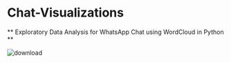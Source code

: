 # Chat-Visualizations
** Exploratory Data Analysis for WhatsApp Chat using WordCloud in Python **

![download](https://user-images.githubusercontent.com/38010894/109439546-69b21300-7a37-11eb-8b65-ca4d06198814.png)
